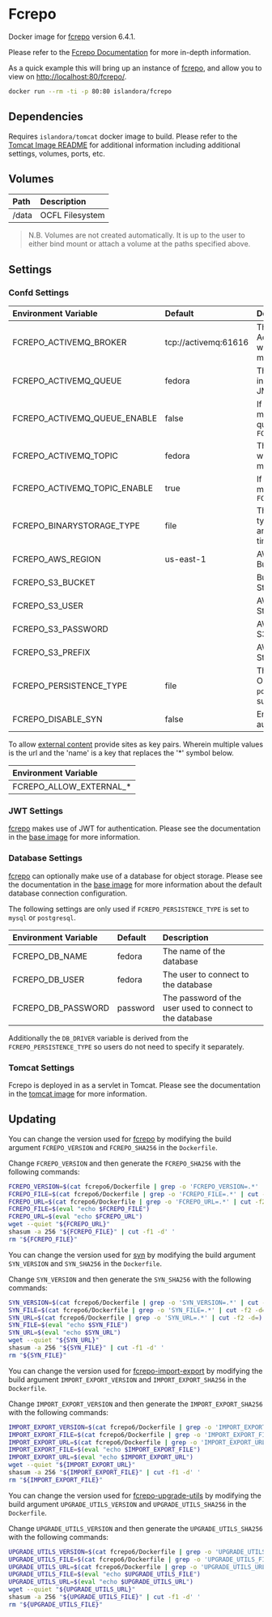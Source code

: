# Fcrepo

Docker image for [fcrepo] version 6.4.1.

Please refer to the [Fcrepo Documentation] for more in-depth information.

As a quick example this will bring up an instance of [fcrepo], and allow you
to view on <http://localhost:80/fcrepo/>.

```bash
docker run --rm -ti -p 80:80 islandora/fcrepo
```

## Dependencies

Requires `islandora/tomcat` docker image to build. Please refer to the
[Tomcat Image README](../tomcat/README.md) for additional information including
additional settings, volumes, ports, etc.

## Volumes

| Path  | Description     |
| :---- | :-------------- |
| /data | OCFL Filesystem |

> N.B. Volumes are not created automatically. It is up to the user to either bind
> mount or attach a volume at the paths specified above.

## Settings

### Confd Settings

| Environment Variable         | Default              | Description                                                                          |
| :--------------------------- | :------------------- | :----------------------------------------------------------------------------------- |
| FCREPO_ACTIVEMQ_BROKER       | tcp://activemq:61616 | The location of the ActiveMQ Broker in which to publish JMS messages to              |
| FCREPO_ACTIVEMQ_QUEUE        | fedora               | The ActiveMQ Queue in which to publish JMS messages                                  |
| FCREPO_ACTIVEMQ_QUEUE_ENABLE | false                | If `true` publish JMS messages on the queue `FCREPO_ACTIVEMQ_QUEUE`                  |
| FCREPO_ACTIVEMQ_TOPIC        | fedora               | The ActiveMQ Topic in which to publish JMS messages                                  |
| FCREPO_ACTIVEMQ_TOPIC_ENABLE | true                 | If `true` publish JMS messages on the topic `FCREPO_ACTIVEMQ_TOPIC`                  |
| FCREPO_BINARYSTORAGE_TYPE    | file                 | The binary storage type. Only `file` and `s3` are supported at this time             |
| FCREPO_AWS_REGION            | us-east-1            | AWS Region for S3 Bucket                                                             |
| FCREPO_S3_BUCKET             |                      | Bucket to use for S3 Storage                                                         |
| FCREPO_S3_USER               |                      | AWS User for S3 Storage                                                              |
| FCREPO_S3_PASSWORD           |                      | AWS Secret Token for S3 Storage                                                      |
| FCREPO_S3_PREFIX             |                      | AWS Prefix for S3 Storage                                                            |
| FCREPO_PERSISTENCE_TYPE      | file                 | The object store type. Only `file`, `mysql`, `postgresql` are supported at this time |
| FCREPO_DISABLE_SYN           | false                | Enable or disable authentication via [Syn](https://github.com/Islandora/Syn)         |

To allow [external content] provide sites as key pairs. Wherein multiple values
is the url and the 'name' is a key that replaces the '*' symbol below.

| Environment Variable    |
| :---------------------- |
| FCREPO_ALLOW_EXTERNAL_* |

### JWT Settings

[fcrepo] makes use of JWT for authentication. Please see the documentation in
the [base image] for more information.

### Database Settings

[fcrepo] can optionally make use of a database for object storage. Please see
the documentation in the [base image] for more information about the default
database connection configuration.

The following settings are only used if `FCREPO_PERSISTENCE_TYPE` is set to
`mysql` or `postgresql`.

| Environment Variable | Default  | Description                                              |
| :------------------- | :------- | :------------------------------------------------------- |
| FCREPO_DB_NAME       | fedora   | The name of the database                                 |
| FCREPO_DB_USER       | fedora   | The user to connect to the database                      |
| FCREPO_DB_PASSWORD   | password | The password of the user used to connect to the database |

Additionally the `DB_DRIVER` variable is derived from the
`FCREPO_PERSISTENCE_TYPE` so users do not need to specify it separately.

### Tomcat Settings

Fcrepo is deployed in as a servlet in Tomcat. Please see the documentation in
the [tomcat image] for more information.


## Updating

You can change the version used for [fcrepo] by modifying the build argument
`FCREPO_VERSION` and `FCREPO_SHA256` in the `Dockerfile`.

Change `FCREPO_VERSION` and then generate the `FCREPO_SHA256` with the following
commands:

```bash
FCREPO_VERSION=$(cat fcrepo6/Dockerfile | grep -o 'FCREPO_VERSION=.*' | cut -f2 -d=)
FCREPO_FILE=$(cat fcrepo6/Dockerfile | grep -o 'FCREPO_FILE=.*' | cut -f2 -d=)
FCREPO_URL=$(cat fcrepo6/Dockerfile | grep -o 'FCREPO_URL=.*' | cut -f2 -d=)
FCREPO_FILE=$(eval "echo $FCREPO_FILE")
FCREPO_URL=$(eval "echo $FCREPO_URL")
wget --quiet "${FCREPO_URL}"
shasum -a 256 "${FCREPO_FILE}" | cut -f1 -d' '
rm "${FCREPO_FILE}"
```

You can change the version used for [syn] by modifying the build argument
`SYN_VERSION` and `SYN_SHA256` in the `Dockerfile`.

Change `SYN_VERSION` and then generate the `SYN_SHA256` with the following
commands:

```bash
SYN_VERSION=$(cat fcrepo6/Dockerfile | grep -o 'SYN_VERSION=.*' | cut -f2 -d=)
SYN_FILE=$(cat fcrepo6/Dockerfile | grep -o 'SYN_FILE=.*' | cut -f2 -d=)
SYN_URL=$(cat fcrepo6/Dockerfile | grep -o 'SYN_URL=.*' | cut -f2 -d=)
SYN_FILE=$(eval "echo $SYN_FILE")
SYN_URL=$(eval "echo $SYN_URL")
wget --quiet "${SYN_URL}"
shasum -a 256 "${SYN_FILE}" | cut -f1 -d' '
rm "${SYN_FILE}"
```

You can change the version used for [fcrepo-import-export] by modifying the
build argument `IMPORT_EXPORT_VERSION` and `IMPORT_EXPORT_SHA256` in the
`Dockerfile`.

Change `IMPORT_EXPORT_VERSION` and then generate the `IMPORT_EXPORT_SHA256` with
the following commands:

```bash
IMPORT_EXPORT_VERSION=$(cat fcrepo6/Dockerfile | grep -o 'IMPORT_EXPORT_VERSION=.*' | cut -f2 -d=)
IMPORT_EXPORT_FILE=$(cat fcrepo6/Dockerfile | grep -o 'IMPORT_EXPORT_FILE=.*' | cut -f2 -d=)
IMPORT_EXPORT_URL=$(cat fcrepo6/Dockerfile | grep -o 'IMPORT_EXPORT_URL=.*' | cut -f2 -d=)
IMPORT_EXPORT_FILE=$(eval "echo $IMPORT_EXPORT_FILE")
IMPORT_EXPORT_URL=$(eval "echo $IMPORT_EXPORT_URL")
wget --quiet "${IMPORT_EXPORT_URL}"
shasum -a 256 "${IMPORT_EXPORT_FILE}" | cut -f1 -d' '
rm "${IMPORT_EXPORT_FILE}"
```

You can change the version used for [fcrepo-upgrade-utils] by modifying the
build argument `UPGRADE_UTILS_VERSION` and `UPGRADE_UTILS_SHA256` in the
`Dockerfile`.

Change `UPGRADE_UTILS_VERSION` and then generate the `UPGRADE_UTILS_SHA256` with
the following commands:

```bash
UPGRADE_UTILS_VERSION=$(cat fcrepo6/Dockerfile | grep -o 'UPGRADE_UTILS_VERSION=.*' | cut -f2 -d=)
UPGRADE_UTILS_FILE=$(cat fcrepo6/Dockerfile | grep -o 'UPGRADE_UTILS_FILE=.*' | cut -f2 -d=)
UPGRADE_UTILS_URL=$(cat fcrepo6/Dockerfile | grep -o 'UPGRADE_UTILS_URL=.*' | cut -f2 -d=)
UPGRADE_UTILS_FILE=$(eval "echo $UPGRADE_UTILS_FILE")
UPGRADE_UTILS_URL=$(eval "echo $UPGRADE_UTILS_URL")
wget --quiet "${UPGRADE_UTILS_URL}"
shasum -a 256 "${UPGRADE_UTILS_FILE}" | cut -f1 -d' '
rm "${UPGRADE_UTILS_FILE}"
```

[base image]: ../base/README.md
[external content]: https://wiki.lyrasis.org/display/FEDORA6x/External+Content
[Fcrepo Documentation]: https://wiki.lyrasis.org/display/FF
[fcrepo-import-export]: https://github.com/fcrepo-exts/fcrepo-import-export
[fcrepo-upgrade-utils]: https://github.com/fcrepo-exts/fcrepo-upgrade-utils
[fcrepo]: https://github.com/fcrepo/fcrepo
[s3]: https://aws.amazon.com/s3/
[syn]: https://github.com/Islandora-CLAW/Syn
[tomcat image]: ../tomcat/README.md
